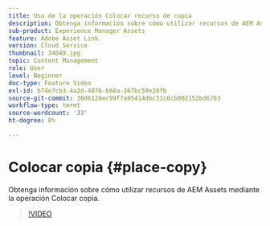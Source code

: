 ```yaml
---
title: Uso de la operación Colocar recurso de copia
description: Obtenga información sobre cómo utilizar recursos de AEM Assets mediante la operación Colocar copia.
sub-product: Experience Manager Assets
feature: Adobe Asset Link
version: Cloud Service
thumbnail: 34049.jpg
topic: Content Management
role: User
level: Beginner
doc-type: Feature Video
exl-id: b74e7cb3-4a2d-4076-b68a-167bc59e20fb
source-git-commit: 30d6120ec99f7a95414dbc31c0cb002152bd6763
workflow-type: tm+mt
source-wordcount: '33'
ht-degree: 0%

---
```


# Colocar copia {#place-copy}

Obtenga información sobre cómo utilizar recursos de AEM Assets mediante la operación Colocar copia.

>[!VIDEO](https://video.tv.adobe.com/v/34049?quality=12&learn=on)
